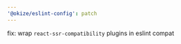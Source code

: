 ```yaml
---
'@okize/eslint-config': patch
---
```


fix: wrap `react-ssr-compatibility` plugins in eslint compat
